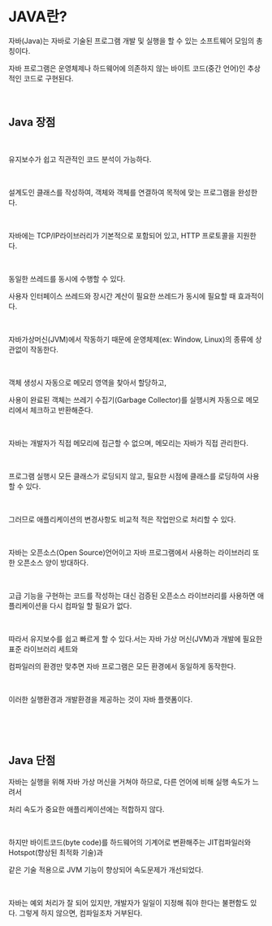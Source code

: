  JAVA란?
 ================================================

 자바(Java)는 자바로 기술된 프로그램 개발 및 실행을 할 수 있는 소프트웨어 모임의 총칭이다. 
 
 자바 프로그램은 운영체제나 하드웨어에 의존하지 않는 바이트 코드(중간 언어)인 추상적인 코드로 구현된다.       

 </br>
 
 ## Java 장점

 </br>

유지보수가 쉽고 직관적인 코드 분석이 가능하다.

 </br>

설계도인 클래스를 작성하여, 객체와 객체를 연결하여 목적에 맞는 프로그램을 완성한다.

 </br>

자바에는 TCP/IP라이브러리가 기본적으로 포함되어 있고, HTTP 프로토콜을 지원한다.

 </br>

동일한 쓰레드를 동시에 수행할 수 있다.    

사용자 인터페이스 쓰레드와 장시간 계산이 필요한 쓰레드가 동시에 필요할 때 효과적이다.      

 </br>

자바가상머신(JVM)에서 작동하기 때문에 운영체제(ex: Window, Linux)의 종류에 상관없이 작동한다.

 </br>

객체 생성시 자동으로 메모리 영역을 찾아서 할당하고,     

사용이 완료된 객체는 쓰레기 수집기(Garbage Collector)를 실행시켜 자동으로 메모리에서 체크하고 반환해준다.

 </br>
 
자바는 개발자가 직접 메모리에 접근할 수 없으며, 메모리는 자바가 직접 관리한다.

 </br>

프로그램 실행시 모든 클래스가 로딩되지 않고, 필요한 시점에 클래스를 로딩하여 사용할 수 있다.

 </br>
 
그러므로 애플리케이션의 변경사항도 비교적 적은 작업만으로 처리할 수 있다.

 </br>

자바는 오픈소스(Open Source)언어이고 자바 프로그램에서 사용하는 라이브러리 또한 오픈소스 양이 방대하다. 

</br>
 
고급 기능을 구현하는 코드를 작성하는 대신 검증된 오픈소스 라이브러리를 사용하면 애플리케이션을 다시 컴파일 할 필요가 없다. 

</br>

따라서 유지보수를 쉽고 빠르게 할 수 있다.서는 자바 가상 머신(JVM)과 개발에 필요한 표준 라이브러리 세트와       

컴파일러의 환경만 맞추면 자바 프로그램은 모든 환경에서 동일하게 동작한다. 

</br>

이러한 실행환경과 개발환경을 제공하는 것이 자바 플랫폼이다.         

</br>
</br>
</br>

## Java 단점

자바는 실행을 위해 자바 가상 머신을 거쳐야 하므로, 다른 언어에 비해 실행 속도가 느려서    

처리 속도가 중요한 애플리케이션에는 적합하지 않다.      

</br>

하지만 바이트코드(byte code)를 하드웨어의 기계어로 변환해주는 JIT컴파일러와 Hotspot(향상된 최적화 기술)과    

같은 기술 적용으로 JVM 기능이 향상되어 속도문제가 개선되었다.    

</br>

자바는 예외 처리가 잘 되어 있지만, 개발자가 일일이 지정해 줘야 한다는 불편함도 있다. 그렇게 하지 않으면, 컴파일조차 거부된다.    

</br>



 

